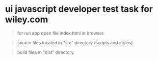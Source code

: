 # ui javascript developer test task for wiley.com

> for run app open file index.html in browser.

> source files located in "src" directory (scripts and styles).

> build files in "dist" directory.
